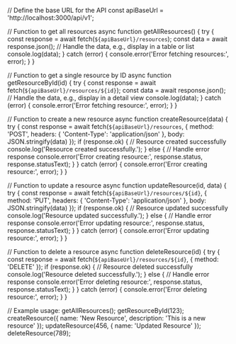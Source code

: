 // Define the base URL for the API
const apiBaseUrl = 'http://localhost:3000/api/v1';

// Function to get all resources
async function getAllResources() {
 try {
  const response = await fetch(`${apiBaseUrl}/resources`);
  const data = await response.json();
  // Handle the data, e.g., display in a table or list
  console.log(data);
 } catch (error) {
  console.error('Error fetching resources:', error);
 }
}

// Function to get a single resource by ID
async function getResourceById(id) {
 try {
  const response = await fetch(`${apiBaseUrl}/resources/${id}`);
  const data = await response.json();
  // Handle the data, e.g., display in a detail view
  console.log(data);
 } catch (error) {
  console.error('Error fetching resource:', error);
 }
}

// Function to create a new resource
async function createResource(data) {
 try {
  const response = await fetch(`${apiBaseUrl}/resources`, {
   method: 'POST',
   headers: {
    'Content-Type': 'application/json'
   },
   body: JSON.stringify(data)
  });
  if (response.ok) {
   // Resource created successfully
   console.log('Resource created successfully.');
  } else {
   // Handle error response
   console.error('Error creating resource:', response.status, response.statusText);
  }
 } catch (error) {
  console.error('Error creating resource:', error);
 }
}

// Function to update a resource
async function updateResource(id, data) {
 try {
  const response = await fetch(`${apiBaseUrl}/resources/${id}`, {
   method: 'PUT',
   headers: {
    'Content-Type': 'application/json'
   },
   body: JSON.stringify(data)
  });
  if (response.ok) {
   // Resource updated successfully
   console.log('Resource updated successfully.');
  } else {
   // Handle error response
   console.error('Error updating resource:', response.status, response.statusText);
  }
 } catch (error) {
  console.error('Error updating resource:', error);
 }
}

// Function to delete a resource
async function deleteResource(id) {
 try {
  const response = await fetch(`${apiBaseUrl}/resources/${id}`, {
   method: 'DELETE'
  });
  if (response.ok) {
   // Resource deleted successfully
   console.log('Resource deleted successfully.');
  } else {
   // Handle error response
   console.error('Error deleting resource:', response.status, response.statusText);
  }
 } catch (error) {
  console.error('Error deleting resource:', error);
 }
}

// Example usage:
getAllResources();
getResourceById(123);
createResource({ name: 'New Resource', description: 'This is a new resource' });
updateResource(456, { name: 'Updated Resource' });
deleteResource(789);
